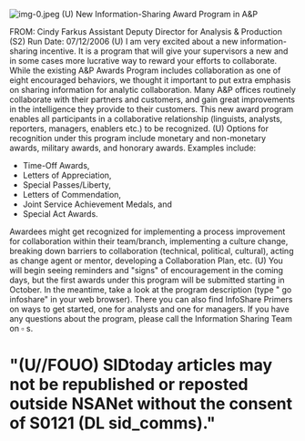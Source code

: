 ![img-0.jpeg](img-0.jpeg)
(U) New Information-Sharing Award Program in A\&P

FROM: Cindy Farkus
Assistant Deputy Director for Analysis \& Production (S2)
Run Date: 07/12/2006
(U) I am very excited about a new information-sharing incentive. It is a program that will give your supervisors a new and in some cases more lucrative way to reward your efforts to collaborate. While the existing A\&P Awards Program includes collaboration as one of eight encouraged behaviors, we thought it important to put extra emphasis on sharing information for analytic collaboration. Many A\&P offices routinely collaborate with their partners and customers, and gain great improvements in the intelligence they provide to their customers. This new award program enables all participants in a collaborative relationship (linguists, analysts, reporters, managers, enablers etc.) to be recognized.
(U) Options for recognition under this program include monetary and non-monetary awards, military awards, and honorary awards. Examples include:

- Time-Off Awards,
- Letters of Appreciation,
- Special Passes/Liberty,
- Letters of Commendation,
- Joint Service Achievement Medals, and
- Special Act Awards.

Awardees might get recognized for implementing a process improvement for collaboration within their team/branch, implementing a culture change, breaking down barriers to collaboration (technical, political, cultural), acting as change agent or mentor, developing a Collaboration Plan, etc.
(U) You will begin seeing reminders and "signs" of encouragement in the coming days, but the first awards under this program will be submitted starting in October. In the meantime, take a look at the program description (type " go infoshare" in your web browser). There you can also find InfoShare Primers on ways to get started, one for analysts and one for managers. If you have any questions about the program, please call the Information Sharing Team on $\square$ s.

# "(U//FOUO) SIDtoday articles may not be republished or reposted outside NSANet without the consent of S0121 (DL sid_comms)."
